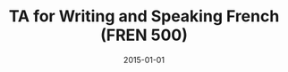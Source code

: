 ---
title: "TA for Writing and Speaking French (FREN 500)"
collection: teaching
type: "Undergraduate course"
permalink: /teaching/5_2015-fall-french500
venue: "Brown University"
season: "Spring"
date: 2015-01-01
location: "Providence, RI"
---